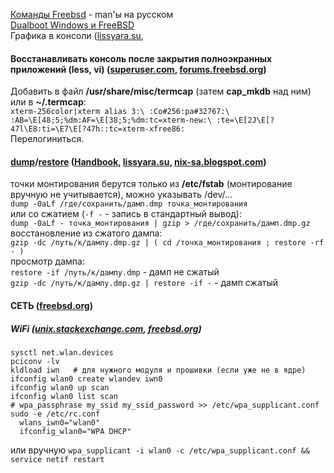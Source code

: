 [Команды Freebsd](http://vds-admin.ru/unix-commands) - man'ы на русском<br>
[Dualboot Windows и FreeBSD](http://unix1.jinr.ru/~lavr/dual/dualboot.html)<br>
Графика в консоли ([lissyara.su](http://www.lissyara.su/articles/freebsd/trivia/graphical_console/),<br>

#### Восстанавливать консоль после закрытия полноэкранных приложений (less, vi) ([superuser.com](https://superuser.com/a/1248727), [forums.freebsd.org](https://forums.freebsd.org/threads/bash-returning-from-vim.8726/#post-51511))
Добавить в файл __/usr/share/misc/termcap__ (затем __cap_mkdb__ над ним) или в __~/.termcap__:<br>
`xterm-256color|xterm alias 3:\ :Co#256:pa#32767:\ :AB=\E[48;5;%dm:AF=\E[38;5;%dm:tc=xterm-new:\ :te=\E[2J\E[?47l\E8:ti=\E7\E[?47h::tc=xterm-xfree86:`<br>
Перелогиниться.

#### [dump](https://www.freebsd.org/cgi/man.cgi?restore%288%29)/[restore](https://www.freebsd.org/cgi/man.cgi?restore%288%29) ([Handbook](https://www.freebsd.org/doc/ru_RU.KOI8-R/books/faq/disks.html#idp71930832), [lissyara.su](http://www.lissyara.su/?id=2157), [nix-sa.blogspot.com](http://nix-sa.blogspot.com/2011/09/dump-restore.html))
точки монтирования берутся только из __/etc/fstab__ (монтирование вручную не учитывается), можно указывать /dev/...<br>
`dump -0aLf /где/сохранить/дамп.dmp точка_монтирования`<br>
или со сжатием (`-f -` - запись в стандартный вывод):<br>
`dump -0aLf - точка_монтирования | gzip > /где/сохранить/дамп.dmp.gz`<br>
восстановление из сжатого дампа:<br>
`gzip -dc /путь/к/дампу.dmp.gz | ( cd /точка_монтирования ; restore -rf - )`<br>
просмотр дампа:<br>
`restore -if /путь/к/дампу.dmp` - дамп не сжатый<br>
`gzip -dc /путь/к/дампу.dmp.gz | restore -if -` - дамп сжатый<br>

#### СЕТЬ ([freebsd.org](https://www.freebsd.org/doc/handbook/network-aggregation.html))
##### WiFi ([unix.stackexchange.com](https://unix.stackexchange.com/a/467381), [freebsd.org](https://www.freebsd.org/doc/en/books/handbook/network-wireless.html))
```
sysctl net.wlan.devices
pciconv -lv
kldload iwn   # для нужного модуля и прошивки (если уже не в ядре)
ifconfig wlan0 create wlandev iwn0
ifconfig wlan0 up scan
ifconfig wlan0 list scan
# wpa_passphrase my_ssid my_ssid_password >> /etc/wpa_supplicant.conf
sudo -e /etc/rc.conf
  wlans_iwn0="wlan0"
  ifconfig_wlan0="WPA DHCP"
```
или вручную
`wpa_supplicant -i wlan0 -c /etc/wpa_supplicant.conf && service netif restart`
